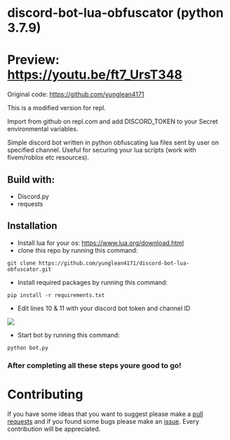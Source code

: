 # discord-bot-lua-obfuscator (python 3.7.9)

# Preview: https://youtu.be/ft7_UrsT348

Original code: https://github.com/yunglean4171

This is a modified version for repl. 

Import from github on repl.com and add DISCORD_TOKEN to your Secret environmental variables.

Simple discord bot written in python obfuscating lua files sent by user on specified channel. Useful for securing your lua scripts (work with fivem/roblox etc resources).

## Build with:
- Discord.py 
- requests

## Installation
- Install lua for your os: https://www.lua.org/download.html
- clone this repo by running this command: 
```
git clone https://github.com/yunglean4171/discord-bot-lua-obfuscator.git
```
- Install required packages by running this command:
```
pip install -r requirements.txt
```
- Edit lines 10 & 11 with your discord bot token and channel ID

![](https://i.imgur.com/rmBojkN.png)
- Start bot by running this command:
```
python bot.py
```

### After completing all these steps youre good to go!

# Contributing
If you have some ideas that you want to suggest please make a [pull requests](https://github.com/yunglean4171/discord-bot-lua-obfuscator/pulls) and if you found some bugs please make an [issue](https://github.com/yunglean4171/discord-bot-lua-obfuscator/issues). Every contribution will be appreciated.
